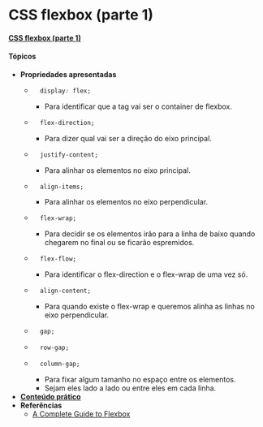 # CSS flexbox (parte 1)
#### [CSS flexbox (parte 1)](https://www.youtube.com/watch?v=KbjLtEgmZ_E)

#### Tópicos
  - **Propriedades apresentadas**
    - ``` css
        display: flex;
      ```
        - Para identificar que a tag vai ser o container de flexbox.
    - ``` css
        flex-direction;
      ```
        - Para dizer qual vai ser a direção do eixo principal.
    - ``` css
        justify-content;
      ```
        - Para alinhar os elementos no eixo principal.
    - ``` css
        align-items;
      ```
        - Para alinhar os elementos no eixo perpendicular.
    - ``` css
        flex-wrap;
      ```
        - Para decidir se os elementos irão para a linha de baixo quando chegarem no final ou se ficarão espremidos.
    - ``` css
        flex-flow;
      ```
        - Para identificar o flex-direction e o flex-wrap de uma vez só.
    - ``` css
        align-content;
      ```
        - Para quando existe o flex-wrap e queremos alinha as linhas no eixo perpendicular.
    - ``` css
        gap;
      ```
    - ``` css
        row-gap;
      ```
    - ``` css
        column-gap;
      ```
        - Para fixar algum tamanho no espaço entre os elementos.
        - Sejam eles lado a lado ou entre eles em cada linha.
- **[Conteúdo prático](./pratica/)**
- **Referências**
  - [A Complete Guide to Flexbox](https://css-tricks.com/snippets/css/a-guide-to-flexbox/)